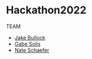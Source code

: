 # Hackathon2022
TEAM
- [Jake Bullock](https://github.com/JakeBull77)
- [Gabe Solis](https://github.com/Gsolis07)
- [Nate Schaefer](https://github.com/Nate-Schaefer)
